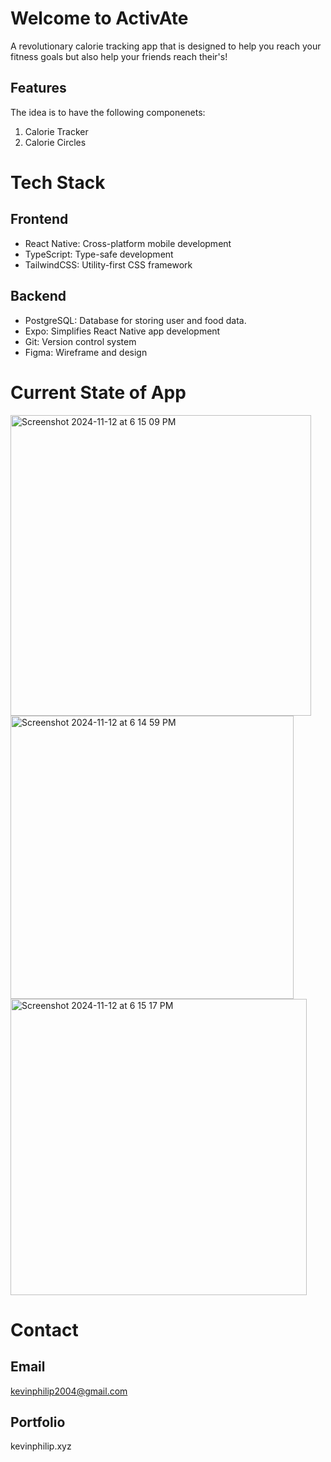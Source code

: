 # Welcome to ActivAte

A revolutionary calorie tracking app that is designed to help you reach your fitness goals but also help your friends reach their's!

## Features

The idea is to have the following componenets:
1. Calorie Tracker
2. Calorie Circles


# Tech Stack
## Frontend
- React Native: Cross-platform mobile development
- TypeScript: Type-safe development
- TailwindCSS: Utility-first CSS framework

## Backend
- PostgreSQL: Database for storing user and food data.
- Expo: Simplifies React Native app development
- Git: Version control system
- Figma: Wireframe and design

# Current State of App
<img width="481" alt="Screenshot 2024-11-12 at 6 15 09 PM" src="https://github.com/user-attachments/assets/356382e7-c57f-4ca0-9269-fdfda6dad3d7">
<img width="453" alt="Screenshot 2024-11-12 at 6 14 59 PM" src="https://github.com/user-attachments/assets/5809b5a8-e3d1-467d-a5c2-9131a7c03223">
<img width="474" alt="Screenshot 2024-11-12 at 6 15 17 PM" src="https://github.com/user-attachments/assets/70f4cb9b-7f73-40be-b657-04511afd3a39">


# Contact
## Email
kevinphilip2004@gmail.com
## Portfolio
kevinphilip.xyz


